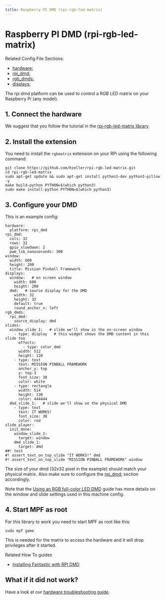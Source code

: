 ```yaml
---
title: Raspberry PI DMD (rpi-rgb-led-matrix)
---
```


# Raspberry PI DMD (rpi-rgb-led-matrix)


Related Config File Sections:

* [hardware:](../config/hardware.md)
* [rpi_dmd:](../config/rpi_dmd.md)
* [rgb_dmds:](../config/rgb_dmds.md)
* [displays:](../config/displays.md)

The rpi dmd platform can be used to control a RGB LED matrix on your
Raspberry Pi (any model).

## 1. Connect the hardware

We suggest that you follow the tutorial in the [rpi-rgb-led-matrix
library](https://github.com/hzeller/rpi-rgb-led-matrix).

## 2. Install the extension

You need to install the `rgbmatrix` extension on your RPi using the
following command:

``` console
git clone https://github.com/hzeller/rpi-rgb-led-matrix.git
cd rpi-rgb-led-matrix
sudo apt-get update && sudo apt-get install python3-dev python3-pillow -y
make build-python PYTHON=$(which python3)
sudo make install-python PYTHON=$(which python3)
```

## 3. Configure your DMD

This is an example config:

``` mpf-mc-config
hardware:
  platform: rpi_dmd
rpi_dmd:
  cols: 32
  rows: 32
  gpio_slowdown: 2
  pwm_lsb_nanoseconds: 300
window:
  width: 600
  height: 200
  title: Mission Pinball Framework
displays:
  window:   # on screen window
    width: 600
    height: 200
  dmd:   # source display for the DMD
    width: 32
    height: 32
    default: true
    round_anchor_x: left
rgb_dmds:
  rpi_dmd:
    source_display: dmd
slides:
  window_slide_1:   # slide we'll show in the on-screen window
    - type: display   # this widget shows the DMD content in this slide too
      effects:
        - type: color_dmd
      width: 512
      height: 128
    - type: text
      text: MISSION PINBALL FRAMEWORK
      anchor_y: top
      y: top-3
      font_size: 30
      color: white
    - type: rectangle
      width: 514
      height: 130
      color: 444444
  dmd_slide_1:   # slide we'll show on the physical DMD
    - type: text
      text: IT WORKS!
      font_size: 30
      color: red
slide_player:
  init_done:
    window_slide_1:
      target: window
    dmd_slide_1:
      target: dmd
##! test
#! assert_text_on_top_slide "IT WORKS!" dmd
#! assert_text_on_top_slide "MISSION PINBALL FRAMEWORK" window
```

The size of your dmd (32x32 pixel in the example) should match your
physical matrix. Also make sure to configure the
[rpi_dmd:](../config/rpi_dmd.md) section accordingly.

Note that the [Using an RGB full-color LED DMD](../mc/displays/rgb_dmd.md)
guide has more details on the window and slide settings used in this
machine config.

## 4. Start MPF as root

For this library to work you need to start MPF as root like this:

``` console
sudo mpf game
```

This is needed for the matrix to access the hardware and it will drop
privileges after it started.

Related How To guides

 * [Installing Fantastic with RPI DMD](https://github.com/yetifrisstlama/Fan-Tas-Tic-machine#installing-everything-on-the-raspberry-pi-from-scratch)

## What if it did not work?

Have a look at our [hardware troubleshooting guide](troubleshooting_hardware/index.md).
